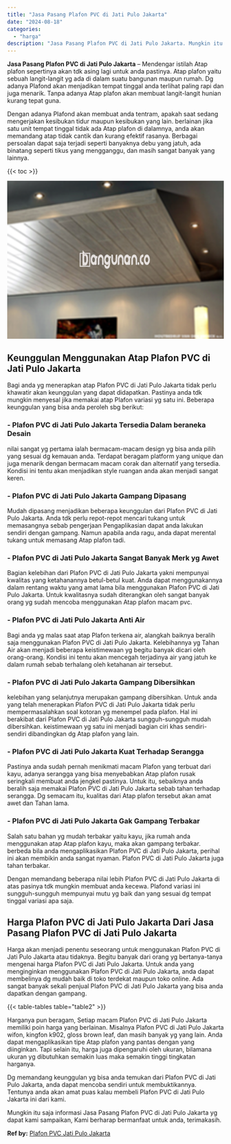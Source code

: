 ```yaml
---
title: "Jasa Pasang Plafon PVC di Jati Pulo Jakarta"
date: "2024-08-18"
categories: 
  - "harga"
description: "Jasa Pasang Plafon PVC di Jati Pulo Jakarta. Mungkin itu saja informasi Jasa Pasang Plafon PVC di Jati Pulo Jakarta yg dapat kami sampaikan, Kami berharap be..."
---
```


**Jasa Pasang Plafon PVC di Jati Pulo Jakarta** – Mendengar istilah Atap plafon sepertinya akan tdk asing lagi untuk anda pastinya. Atap plafon yaitu sebuah langit-langit yg ada di dalam suatu bangunan maupun rumah. Dg adanya Plafond akan menjadikan tempat tinggal anda terlihat paling rapi dan juga menarik. Tanpa adanya Atap plafon akan membuat langit-langit hunian kurang tepat guna.

Dengan adanya Plafond akan membuat anda tentram, apakah saat sedang mengerjakan kesibukan tidur maupun kesibukan yang lain. berlainan jika satu unit tempat tinggal tidak ada Atap plafon di dalamnya, anda akan memandang atap tidak cantik dan kurang efektif rasanya. Berbagai persoalan dapat saja terjadi seperti banyaknya debu yang jatuh, ada binatang seperti tikus yang mengganggu, dan masih sangat banyak yang lainnya.

{{< toc >}}

![Jasa Pasang Plafon PVC di Jati Pulo Jakarta](/images/flafond-pvc-murah23.png)

## Keunggulan Menggunakan Atap Plafon PVC di Jati Pulo Jakarta

Bagi anda yg menerapkan atap Plafon PVC di Jati Pulo Jakarta tidak perlu khawatir akan keunggulan yang dapat didapatkan. Pastinya anda tdk mungkin menyesal jika memakai atap Plafon variasi yg satu ini. Beberapa keunggulan yang bisa anda peroleh sbg berikut:

### \- Plafon PVC di Jati Pulo Jakarta Tersedia Dalam beraneka Desain

nilai sangat yg pertama ialah bermacam-macam design yg bisa anda pilih yang sesuai dg kemauan anda. Terdapat beragam platform yang unique dan juga menarik dengan bermacam macam corak dan alternatif yang tersedia. Kondisi ini tentu akan menjadikan style ruangan anda akan menjadi sangat keren.

### \- Plafon PVC di Jati Pulo Jakarta Gampang Dipasang

Mudah dipasang menjadikan beberapa keunggulan dari Plafon PVC di Jati Pulo Jakarta. Anda tdk perlu repot-repot mencari tukang untuk memasangnya sebab pengerjaan Pengaplikasian dapat anda lakukan sendiri dengan gampang. Namun apabila anda ragu, anda dapat merental tukang untuk memasang Atap plafon tadi.

### \- Plafon PVC di Jati Pulo Jakarta Sangat Banyak Merk yg Awet

Bagian kelebihan dari Plafon PVC di Jati Pulo Jakarta yakni mempunyai kwalitas yang ketahanannya betul-betul kuat. Anda dapat menggunakannya dalam rentang waktu yang amat lama bila menggunakan Plafon PVC di Jati Pulo Jakarta. Untuk kwalitasnya sudah diterangkan oleh sangat banyak orang yg sudah mencoba menggunakan Atap plafon macam pvc.

### \- Plafon PVC di Jati Pulo Jakarta Anti Air

Bagi anda yg malas saat atap Plafon terkena air, alangkah baiknya beralih saja menggunakan Plafon PVC di Jati Pulo Jakarta. Kelebihannya yg Tahan Air akan menjadi beberapa keistimewaan yg begitu banyak dicari oleh orang-orang. Kondisi ini tentu akan mencegah terjadinya air yang jatuh ke dalam rumah sebab terhalang oleh ketahanan air tersebut.

### \- Plafon PVC di Jati Pulo Jakarta Gampang Dibersihkan

kelebihan yang selanjutnya merupakan gampang dibersihkan. Untuk anda yang telah menerapkan Plafon PVC di Jati Pulo Jakarta tidak perlu mempermasalahkan soal kotoran yg menempel pada plafon. Hal ini berakibat dari Plafon PVC di Jati Pulo Jakarta sungguh-sungguh mudah dibersihkan. keistimewaan yg satu ini menjadi bagian ciri khas sendiri-sendiri dibandingkan dg Atap plafon yang lain.

### \- Plafon PVC di Jati Pulo Jakarta Kuat Terhadap Serangga

Pastinya anda sudah pernah menikmati macam Plafon yang terbuat dari kayu, adanya serangga yang bisa menyebabkan Atap plafon rusak seringkali membuat anda jengkel pastinya. Untuk itu, sebaiknya anda beralih saja memakai Plafon PVC di Jati Pulo Jakarta sebab tahan terhadap serangga. Dg semacam itu, kualitas dari Atap plafon tersebut akan amat awet dan Tahan lama.

### \- Plafon PVC di Jati Pulo Jakarta Gak Gampang Terbakar

Salah satu bahan yg mudah terbakar yaitu kayu, jika rumah anda menggunakan atap Atap plafon kayu, maka akan gampang terbakar. berbeda bila anda mengaplikasikan Plafon PVC di Jati Pulo Jakarta, perihal ini akan membikin anda sangat nyaman. Plafon PVC di Jati Pulo Jakarta juga tahan terbakar.

Dengan memandang beberapa nilai lebih Plafon PVC di Jati Pulo Jakarta di atas pasinya tdk mungkin membuat anda kecewa. Plafond variasi ini sungguh-sungguh mempunyai mutu yg baik dan yang sesuai dg tempat tinggal variasi apa saja.

## Harga Plafon PVC di Jati Pulo Jakarta Dari Jasa Pasang Plafon PVC di Jati Pulo Jakarta

Harga akan menjadi penentu seseorang untuk menggunakan Plafon PVC di Jati Pulo Jakarta atau tidaknya. Begitu banyak dari orang yg bertanya-tanya mengenai harga Plafon PVC di Jati Pulo Jakarta. Untuk anda yang menginginkan menggunakan Plafon PVC di Jati Pulo Jakarta, anda dapat membelinya dg mudah baik di toko terdekat maupun toko online. Ada sangat banyak sekali penjual Plafon PVC di Jati Pulo Jakarta yang bisa anda dapatkan dengan gampang.

{{< table-tables table="table2" >}}

Harganya pun beragam, Setiap macam Plafon PVC di Jati Pulo Jakarta memiliki poin harga yang berlainan. Misalnya Plafon PVC di Jati Pulo Jakarta wifon, kingfon k902, gloss brown leaf, dan masih banyak yg yang lain. Anda dapat mengaplikasikan tipe Atap plafon yang pantas dengan yang diinginkan. Tapi selain itu, harga juga dipengaruhi oleh ukuran, bilamana ukuran yg dibutuhkan semakin luas maka semakin tinggi tingkatan harganya.

Dg memandang keunggulan yg bisa anda temukan dari Plafon PVC di Jati Pulo Jakarta, anda dapat mencoba sendiri untuk membuktikannya. Tentunya anda akan amat puas kalau membeli Plafon PVC di Jati Pulo Jakarta ini dari kami.

Mungkin itu saja informasi Jasa Pasang Plafon PVC di Jati Pulo Jakarta yg dapat kami sampaikan, Kami berharap bermanfaat untuk anda, terimakasih.

**Ref by:** [Plafon PVC Jati Pulo Jakarta](https://id.wikipedia.org/wiki/Plafon)
